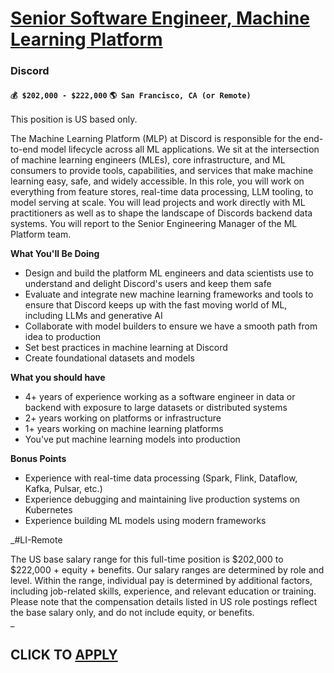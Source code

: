 # [Senior Software Engineer, Machine Learning Platform](https://www.remotewlb.com/apply/senior-software-engineer-machine-learning-platform-116455)  
### Discord  
#### `💰 $202,000 - $222,000` `🌎 San Francisco, CA (or Remote)`  

This position is US based only.

The Machine Learning Platform (MLP) at Discord is responsible for the end-to-end model lifecycle across all ML applications. We sit at the intersection of machine learning engineers (MLEs), core infrastructure, and ML consumers to provide tools, capabilities, and services that make machine learning easy, safe, and widely accessible. In this role, you will work on everything from feature stores, real-time data processing, LLM tooling, to model serving at scale. You will lead projects and work directly with ML practitioners as well as to shape the landscape of Discords backend data systems. You will report to the Senior Engineering Manager of the ML Platform team.

**What You'll Be Doing**

  * Design and build the platform ML engineers and data scientists use to understand and delight Discord's users and keep them safe
  * Evaluate and integrate new machine learning frameworks and tools to ensure that Discord keeps up with the fast moving world of ML, including LLMs and generative AI
  * Collaborate with model builders to ensure we have a smooth path from idea to production
  * Set best practices in machine learning at Discord
  * Create foundational datasets and models

**What you should have**

  * 4+ years of experience working as a software engineer in data or backend with exposure to large datasets or distributed systems
  * 2+ years working on platforms or infrastructure
  * 1+ years working on machine learning platforms
  * You've put machine learning models into production

**Bonus Points**

  * Experience with real-time data processing (Spark, Flink, Dataflow, Kafka, Pulsar, etc.)
  * Experience debugging and maintaining live production systems on Kubernetes
  * Experience building ML models using modern frameworks

_#LI-Remote  
  
The US base salary range for this full-time position is $202,000 to $222,000 + equity + benefits. Our salary ranges are determined by role and level. Within the range, individual pay is determined by additional factors, including job-related skills, experience, and relevant education or training. Please note that the compensation details listed in US role postings reflect the base salary only, and do not include equity, or benefits.  
_

  
## CLICK TO [APPLY](https://www.remotewlb.com/apply/senior-software-engineer-machine-learning-platform-116455)

